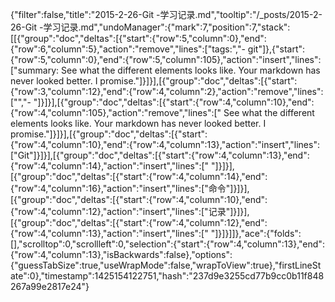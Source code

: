 {"filter":false,"title":"2015-2-26-Git -学习记录.md","tooltip":"/_posts/2015-2-26-Git -学习记录.md","undoManager":{"mark":7,"position":7,"stack":[[{"group":"doc","deltas":[{"start":{"row":5,"column":0},"end":{"row":6,"column":5},"action":"remove","lines":["tags:","- git"]},{"start":{"row":5,"column":0},"end":{"row":5,"column":105},"action":"insert","lines":["summary:    See what the different elements looks like. Your markdown has never looked better. I promise."]}]}],[{"group":"doc","deltas":[{"start":{"row":3,"column":12},"end":{"row":4,"column":2},"action":"remove","lines":["","- "]}]}],[{"group":"doc","deltas":[{"start":{"row":4,"column":10},"end":{"row":4,"column":105},"action":"remove","lines":["  See what the different elements looks like. Your markdown has never looked better. I promise."]}]}],[{"group":"doc","deltas":[{"start":{"row":4,"column":10},"end":{"row":4,"column":13},"action":"insert","lines":["Git"]}]}],[{"group":"doc","deltas":[{"start":{"row":4,"column":13},"end":{"row":4,"column":14},"action":"insert","lines":[" "]}]}],[{"group":"doc","deltas":[{"start":{"row":4,"column":14},"end":{"row":4,"column":16},"action":"insert","lines":["命令"]}]}],[{"group":"doc","deltas":[{"start":{"row":4,"column":10},"end":{"row":4,"column":12},"action":"insert","lines":["记录"]}]}],[{"group":"doc","deltas":[{"start":{"row":4,"column":12},"end":{"row":4,"column":13},"action":"insert","lines":[" "]}]}]]},"ace":{"folds":[],"scrolltop":0,"scrollleft":0,"selection":{"start":{"row":4,"column":13},"end":{"row":4,"column":13},"isBackwards":false},"options":{"guessTabSize":true,"useWrapMode":false,"wrapToView":true},"firstLineState":0},"timestamp":1425154122751,"hash":"237d9e3255cd77b9cc0b11f848267a99e2817e24"}